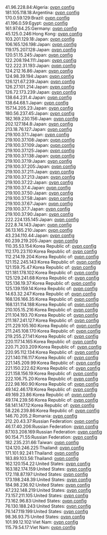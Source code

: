 41.96.228.84:Algeria: [ovpn config](vpn/41_96_228_84.ovpn)  
181.105.118.18:Argentina: [ovpn config](vpn/181_105_118_18.ovpn)  
170.0.59.129:Brazil: [ovpn config](vpn/170_0_59_129.ovpn)  
41.196.0.59:Egypt: [ovpn config](vpn/41_196_0_59.ovpn)  
161.97.64.25:Germany: [ovpn config](vpn/161_97_64_25.ovpn)  
45.125.0.246:Hong Kong: [ovpn config](vpn/45_125_0_246.ovpn)  
103.201.129.18:Japan: [ovpn config](vpn/103_201_129_18.ovpn)  
106.165.126.198:Japan: [ovpn config](vpn/106_165_126_198.ovpn)  
119.175.207.128:Japan: [ovpn config](vpn/119_175_207_128.ovpn)  
120.51.15.245:Japan: [ovpn config](vpn/120_51_15_245.ovpn)  
122.208.194.111:Japan: [ovpn config](vpn/122_208_194_111.ovpn)  
122.222.31.193:Japan: [ovpn config](vpn/122_222_31_193.ovpn)  
124.212.16.86:Japan: [ovpn config](vpn/124_212_16_86.ovpn)  
124.98.39.194:Japan: [ovpn config](vpn/124_98_39_194.ovpn)  
126.121.67.239:Japan: [ovpn config](vpn/126_121_67_239.ovpn)  
126.27.101.214:Japan: [ovpn config](vpn/126_27_101_214.ovpn)  
126.72.173.239:Japan: [ovpn config](vpn/126_72_173_239.ovpn)  
138.64.231.4:Japan: [ovpn config](vpn/138_64_231_4.ovpn)  
138.64.68.1:Japan: [ovpn config](vpn/138_64_68_1.ovpn)  
157.14.205.23:Japan: [ovpn config](vpn/157_14_205_23.ovpn)  
180.56.237.45:Japan: [ovpn config](vpn/180_56_237_45.ovpn)  
182.169.230.156:Japan: [ovpn config](vpn/182_169_230_156.ovpn)  
202.127.184.8:Japan: [ovpn config](vpn/202_127_184_8.ovpn)  
213.18.76.127:Japan: [ovpn config](vpn/213_18_76_127.ovpn)  
219.100.37.1:Japan: [ovpn config](vpn/219_100_37_1.ovpn)  
219.100.37.108:Japan: [ovpn config](vpn/219_100_37_108.ovpn)  
219.100.37.109:Japan: [ovpn config](vpn/219_100_37_109.ovpn)  
219.100.37.125:Japan: [ovpn config](vpn/219_100_37_125.ovpn)  
219.100.37.138:Japan: [ovpn config](vpn/219_100_37_138.ovpn)  
219.100.37.19:Japan: [ovpn config](vpn/219_100_37_19.ovpn)  
219.100.37.205:Japan: [ovpn config](vpn/219_100_37_205.ovpn)  
219.100.37.211:Japan: [ovpn config](vpn/219_100_37_211.ovpn)  
219.100.37.213:Japan: [ovpn config](vpn/219_100_37_213.ovpn)  
219.100.37.22:Japan: [ovpn config](vpn/219_100_37_22.ovpn)  
219.100.37.4:Japan: [ovpn config](vpn/219_100_37_4.ovpn)  
219.100.37.50:Japan: [ovpn config](vpn/219_100_37_50.ovpn)  
219.100.37.58:Japan: [ovpn config](vpn/219_100_37_58.ovpn)  
219.100.37.67:Japan: [ovpn config](vpn/219_100_37_67.ovpn)  
219.100.37.7:Japan: [ovpn config](vpn/219_100_37_7.ovpn)  
219.100.37.90:Japan: [ovpn config](vpn/219_100_37_90.ovpn)  
222.224.135.145:Japan: [ovpn config](vpn/222_224_135_145.ovpn)  
222.8.74.143:Japan: [ovpn config](vpn/222_8_74_143.ovpn)  
36.13.165.210:Japan: [ovpn config](vpn/36_13_165_210.ovpn)  
43.234.110.44:Japan: [ovpn config](vpn/43_234_110_44.ovpn)  
60.239.219.205:Japan: [ovpn config](vpn/60_239_219_205.ovpn)  
110.35.53.154:Korea Republic of: [ovpn config](vpn/110_35_53_154.ovpn)  
112.170.23.110:Korea Republic of: [ovpn config](vpn/112_170_23_110.ovpn)  
112.214.19.204:Korea Republic of: [ovpn config](vpn/112_214_19_204.ovpn)  
121.152.245.143:Korea Republic of: [ovpn config](vpn/121_152_245_143.ovpn)  
121.159.75.47:Korea Republic of: [ovpn config](vpn/121_159_75_47.ovpn)  
121.181.178.102:Korea Republic of: [ovpn config](vpn/121_181_178_102.ovpn)  
125.129.241.68:Korea Republic of: [ovpn config](vpn/125_129_241_68.ovpn)  
125.136.19.37:Korea Republic of: [ovpn config](vpn/125_136_19_37.ovpn)  
125.139.159.14:Korea Republic of: [ovpn config](vpn/125_139_159_14.ovpn)  
14.63.32.247:Korea Republic of: [ovpn config](vpn/14_63_32_247.ovpn)  
168.126.166.35:Korea Republic of: [ovpn config](vpn/168_126_166_35.ovpn)  
168.131.114.188:Korea Republic of: [ovpn config](vpn/168_131_114_188.ovpn)  
210.105.15.216:Korea Republic of: [ovpn config](vpn/210_105_15_216.ovpn)  
211.104.193.70:Korea Republic of: [ovpn config](vpn/211_104_193_70.ovpn)  
211.187.241.127:Korea Republic of: [ovpn config](vpn/211_187_241_127.ovpn)  
211.229.105.160:Korea Republic of: [ovpn config](vpn/211_229_105_160.ovpn)  
211.245.108.170:Korea Republic of: [ovpn config](vpn/211_245_108_170.ovpn)  
219.255.27.141:Korea Republic of: [ovpn config](vpn/219_255_27_141.ovpn)  
220.117.14.165:Korea Republic of: [ovpn config](vpn/220_117_14_165.ovpn)  
220.71.203.209:Korea Republic of: [ovpn config](vpn/220_71_203_209.ovpn)  
220.95.112.134:Korea Republic of: [ovpn config](vpn/220_95_112_134.ovpn)  
221.140.116.117:Korea Republic of: [ovpn config](vpn/221_140_116_117.ovpn)  
221.145.209.99:Korea Republic of: [ovpn config](vpn/221_145_209_99.ovpn)  
221.150.222.62:Korea Republic of: [ovpn config](vpn/221_150_222_62.ovpn)  
221.158.156.19:Korea Republic of: [ovpn config](vpn/221_158_156_19.ovpn)  
222.106.75.20:Korea Republic of: [ovpn config](vpn/222_106_75_20.ovpn)  
222.98.160.90:Korea Republic of: [ovpn config](vpn/222_98_160_90.ovpn)  
49.142.46.178:Korea Republic of: [ovpn config](vpn/49_142_46_178.ovpn)  
49.169.23.86:Korea Republic of: [ovpn config](vpn/49_169_23_86.ovpn)  
49.174.239.56:Korea Republic of: [ovpn config](vpn/49_174_239_56.ovpn)  
58.141.147.12:Korea Republic of: [ovpn config](vpn/58_141_147_12.ovpn)  
58.226.239.86:Korea Republic of: [ovpn config](vpn/58_226_239_86.ovpn)  
146.70.205.2:Romania: [ovpn config](vpn/146_70_205_2.ovpn)  
212.20.43.37:Russian Federation: [ovpn config](vpn/212_20_43_37.ovpn)  
46.17.40.206:Russian Federation: [ovpn config](vpn/46_17_40_206.ovpn)  
87.103.208.169:Russian Federation: [ovpn config](vpn/87_103_208_169.ovpn)  
90.154.71.55:Russian Federation: [ovpn config](vpn/90_154_71_55.ovpn)  
182.235.231.66:Taiwan: [ovpn config](vpn/182_235_231_66.ovpn)  
124.120.246.225:Thailand: [ovpn config](vpn/124_120_246_225.ovpn)  
171.101.92.241:Thailand: [ovpn config](vpn/171_101_92_241.ovpn)  
183.89.103.56:Thailand: [ovpn config](vpn/183_89_103_56.ovpn)  
162.120.154.22:United States: [ovpn config](vpn/162_120_154_22.ovpn)  
163.182.174.159:United States: [ovpn config](vpn/163_182_174_159.ovpn)  
172.118.87.197:United States: [ovpn config](vpn/172_118_87_197.ovpn)  
173.198.248.39:United States: [ovpn config](vpn/173_198_248_39.ovpn)  
184.98.236.92:United States: [ovpn config](vpn/184_98_236_92.ovpn)  
47.232.148.219:United States: [ovpn config](vpn/47_232_148_219.ovpn)  
73.157.211.105:United States: [ovpn config](vpn/73_157_211_105.ovpn)  
73.162.96.83:United States: [ovpn config](vpn/73_162_96_83.ovpn)  
76.130.188.243:United States: [ovpn config](vpn/76_130_188_243.ovpn)  
76.147.119.199:United States: [ovpn config](vpn/76_147_119_199.ovpn)  
98.36.93.75:United States: [ovpn config](vpn/98_36_93_75.ovpn)  
101.99.12.102:Viet Nam: [ovpn config](vpn/101_99_12_102.ovpn)  
115.79.54.17:Viet Nam: [ovpn config](vpn/115_79_54_17.ovpn)  
